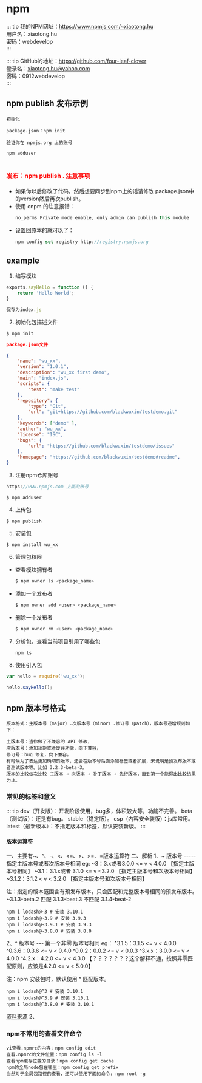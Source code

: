 # npm
::: tip
我的NPM网址：https://www.npmjs.com/~xiaotong.hu  
用户名：xiaotong.hu  
密码：webdevelop  
:::
 
::: tip
GitHub的地址：https://github.com/four-leaf-clover  
登录名：xiaotong.hu@yahoo.com  
密码：0912webdevelop  
:::

 ## npm publish 发布示例
```
初始化 

package.json：npm init
```
```
验证你在 npmjs.org 上的账号

npm adduser
```
# <font size="3" color="red">发布：npm publish .  注意事项</font>
* 如果你以后修改了代码，然后想要同步到npm上的话请修改 package.json中的version然后再次publish。
* 使用 cnpm 的注意报错：  
    ``` js
    no_perms Private mode enable, only admin can publish this module 
    ```
* 设置回原本的就可以了：  
    ``` js
    npm config set registry http://registry.npmjs.org  
    ```

## example
1. 编写模块
``` javascript
exports.sayHello = function () { 
    return 'Hello World'; 
} 

保存为index.js  
```
2. 初始化包描述文件
``` js
$ npm init 
```
``` json
package.json文件

{ 
    "name": "wu_xx", 
    "version": "1.0.1", 
    "description": "wu_xx first demo", 
    "main": "index.js", 
    "scripts": { 
        "test": "make test" 
    }, 
    "repository": { 
        "type": "Git", 
        "url": "git+https://github.com/blackwuxin/testdemo.git" 
    }, 
    "keywords": ["demo" ], 
    "author": "wu_xx", 
    "license": "ISC", 
    "bugs": { 
        "url": "https://github.com/blackwuxin/testdemo/issues" 
    }, 
    "homepage": "https://github.com/blackwuxin/testdemo#readme", 
} 
```
3. 注册npm仓库账号
``` js
https://www.npmjs.com 上面的账号
``` 
```
$ npm adduser
```
4. 上传包
```
$ npm publish
```
5. 安装包
```
$ npm install wu_xx
```
6. 管理包权限
* 查看模块拥有者 
    ``` js
    $ npm owner ls <package_name> 
    ```
* 添加一个发布者 
    ``` js
    $ npm owner add <user> <package_name> 
    ```
* 删除一个发布者 
    ``` js
    $ npm owner rm <user> <package_name>
    ```
7. 分析包，查看当前项目引用了哪些包 
    ``` js
    npm ls
    ```
8. 使用引入包
``` Javascript
var hello = require('wu_xx'); 

hello.sayHello();
```

 ## npm 版本号格式
```
版本格式：主版本号（major）.次版本号（minor）.修订号（patch），版本号递增规则如下：

主版本号：当你做了不兼容的 API 修改，
次版本号：添加功能或者废弃功能，向下兼容，
修订号：bug 修复，向下兼容。
有时候为了表达更加确切的版本，还会在版本号后面添加标签或者扩展，来说明是预发布版本或者测试版本等。比如 3.2.3-beta-3。
版本的比较依次比较 主版本 → 次版本 → 补丁版本 → 先行版本，直到第一个能得出比较结果为止。
```
### 常见的标签和意义
::: tip
dev（开发版）：开发阶段使用，bug多，体积较大等，功能不完善。
beta（测试版）：还是有bug。
stable（稳定版）。
csp（内容安全装版）：js库常用。
latest（最新版本）：不指定版本和标签，默认安装新版。
:::
#### 版本运算符
一、主要有~、^、-、<、<=、>、>=、=版本运算符
二、解析
1、~ 版本号 ----- 指定主版本号或者次版本号相同
eg:
~3：3.x或者3.0.0 <= v < 4.0.0 【指定主版本号相同】
~3.1：3.1.x或者 3.1.0 <= v <3.2.0 【指定主版本号和次版本号相同】
~3.1.2：3.1.2 < v < 3.2.0 【指定主版本号和次版本号相同】

注：指定的版本范围含有预发布版本，只会匹配和完整版本号相同的预发布版本。
~3.1.3-beta.2 匹配 3.1.3-beat.3 不匹配 3.1.4-beat-2
```
npm i lodash@~3 # 安装 3.10.1
npm i lodash@~3.9 # 安装 3.9.3
npm i lodash@~3.9.1 # 安装 3.9.3
npm i lodash@~3.8.0 # 安装 3.8.0
```
2、^ 版本号 --- 第一个非零 版本号相同
eg：
^3.1.5：3.1.5 <= v < 4.0.0
^0.3.6：0.3.6 <= v < 0.4.0
^0.0.2：0.0.2 <= v < 0.0.3
^3.x.x：3.0.0 <= v < 4.0.0
^4.2.x：4.2.0 <= v < 4.3.0 【？？？？？？？这个解释不通，按照非零匹配原则，应该是4.2.0 <= v < 5.0.0】

注：npm 安装包时，默认使用 ^ 匹配版本。
```
npm i lodash@^3 # 安装 3.10.1
npm i lodash@^3.9 # 安装 3.10.1
npm i lodash@^3.8.0 # 安装 3.10.1
```
[资料来源](http://www.fly63.com/article/detial/2636)
2、

### npm不常用的查看文件命令
```
vi查看.npmrc的内容：npm config edit
查看.npmrc的文件位置：npm config ls -l
查看npm缓存位置的目录：npm config get cache
npm的全局node包在哪里：npm config get prefix
当然对于全局包路径的查看，还可以使用下面的命令: npm root -g
```








